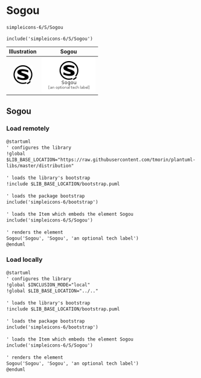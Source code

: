 # Sogou


```text
simpleicons-6/S/Sogou
```

```text
include('simpleicons-6/S/Sogou')
```



| Illustration | Sogou |
| :---: | :---: |
| ![illustration for Illustration](../../simpleicons-6/S/Sogou.png) | ![illustration for Sogou](../../simpleicons-6/S/Sogou.Local.png) |




## Sogou

### Load remotely
```plantuml
@startuml
' configures the library
!global $LIB_BASE_LOCATION="https://raw.githubusercontent.com/tmorin/plantuml-libs/master/distribution"

' loads the library's bootstrap
!include $LIB_BASE_LOCATION/bootstrap.puml

' loads the package bootstrap
include('simpleicons-6/bootstrap')

' loads the Item which embeds the element Sogou
include('simpleicons-6/S/Sogou')

' renders the element
Sogou('Sogou', 'Sogou', 'an optional tech label')
@enduml
```

### Load locally
```plantuml
@startuml
' configures the library
!global $INCLUSION_MODE="local"
!global $LIB_BASE_LOCATION="../.."

' loads the library's bootstrap
!include $LIB_BASE_LOCATION/bootstrap.puml

' loads the package bootstrap
include('simpleicons-6/bootstrap')

' loads the Item which embeds the element Sogou
include('simpleicons-6/S/Sogou')

' renders the element
Sogou('Sogou', 'Sogou', 'an optional tech label')
@enduml
```

